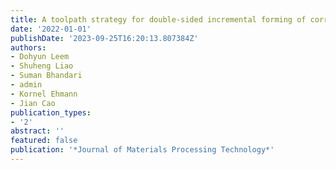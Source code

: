 ```yaml
---
title: A toolpath strategy for double-sided incremental forming of corrugated structures
date: '2022-01-01'
publishDate: '2023-09-25T16:20:13.807384Z'
authors:
- Dohyun Leem
- Shuheng Liao
- Suman Bhandari
- admin
- Kornel Ehmann
- Jian Cao
publication_types:
- '2'
abstract: ''
featured: false
publication: '*Journal of Materials Processing Technology*'
---
```


